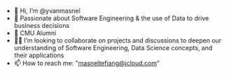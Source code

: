 - 👋 Hi, I’m @yvanmasnel
- 🔭 Passionate about Software Engineering & the use of Data to drive business decisions
- 🌱 CMU Alumni 
- ✊🏾 I’m looking to collaborate on projects and discussions to deepen our understanding of Software Engineering, Data Science concepts, and their applications
- 📫 How to reach me: "masneltefiang@icloud.com"


<!--
**masneltef/masneltef** is a ✨ _special_ ✨ repository because its `README.md` (this file) appears on your GitHub profile.

-->
